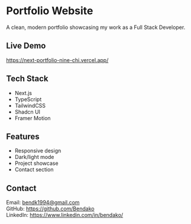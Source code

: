 # Portfolio Website

A clean, modern portfolio showcasing my work as a Full Stack Developer.

## Live Demo

https://next-portfolio-nine-chi.vercel.app/

## Tech Stack

- Next.js
- TypeScript
- TailwindCSS
- Shadcn UI
- Framer Motion

## Features

- Responsive design
- Dark/light mode
- Project showcase
- Contact section

## Contact

Email: bendk1994@gmail.com  
GitHub: https://github.com/Bendako  
LinkedIn: https://www.linkedin.com/in/bendako/